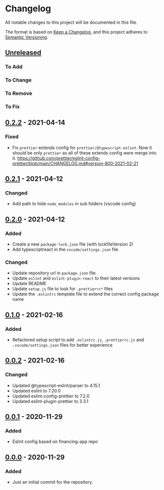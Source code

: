 # Changelog

All notable changes to this project will be documented in this file.

The format is based on [Keep a Changelog](https://keepachangelog.com/en/1.0.0/),
and this project adheres to [Semantic Versioning](https://semver.org/spec/v2.0.0.html).

## [Unreleased]

### To Add

### To Change

### To Remove

### To Fix

## [0.2.2] - 2021-04-14

### Fixed

- Fix `prettier` extends config for `prettier/@typescript-eslint`. Now it should be only `prettier` as all of these extends config were merge into it. https://github.com/prettier/eslint-config-prettier/blob/main/CHANGELOG.md#version-800-2021-02-21

## [0.2.1] - 2021-04-12

### Changed

- Add path to hide `node_modules` in sub folders (vscode config)

## [0.2.0] - 2021-04-12

### Added

- Create a new `package-lock.json` file (with lockfileVersion 2)
- Add typescriptreact in the `vscode/settings.json` file

### Changed

- Update repository url in `package.json` file
- Update `eslint` and `eslint-plugin-react` to their latest versions
- Update README
- Update `setup.js` file to look for `.prettierrc*` files
- Update the `.eslintrc` template file to extend the correct config package name

## [0.1.0] - 2021-02-16

### Added

- Refactored setup script to add `.eslintrc.js`, `.prettierrc.js` and `.vscode/settings.json` files for better experience

## [0.0.2] - 2021-02-16

### Changed

- Updated @typescript-eslint/parser to 4.15.1
- Updated eslint to 7.20.0
- Updated eslint-config-prettier to 7.2.0
- Updated eslint-plugin-prettier to 3.3.1

## [0.0.1] - 2020-11-29

### Added

- Eslint config based on financing-app repo

## [0.0.0] - 2020-11-29

### Added

- Just an initial commit for the repository.

[unreleased]: https://github.com/azedo/eslint-config-azedo/compare/v0.2.2...main
[0.2.2]: https://github.com/azedo/eslint-config-azedo/releases/tag/v0.2.2
[0.2.1]: https://github.com/azedo/eslint-config-azedo/releases/tag/v0.2.1
[0.2.0]: https://github.com/azedo/eslint-config-azedo/releases/tag/v0.2.0
[0.1.0]: https://github.com/azedo/eslint-config-azedo/releases/tag/v0.1.0
[0.0.2]: https://github.com/azedo/eslint-config-azedo/releases/tag/v0.0.2
[0.0.1]: https://github.com/azedo/eslint-config-azedo/releases/tag/v0.0.1
[0.0.0]: https://github.com/azedo/eslint-config-azedo/releases/tag/v0.0.0
